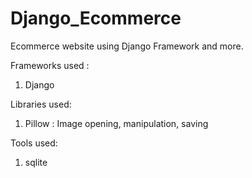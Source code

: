 # Django_Ecommerce
Ecommerce website using Django Framework and more.

Frameworks used :

1. Django

Libraries used:

1. Pillow : Image opening, manipulation, saving 

Tools used:

1. sqlite

